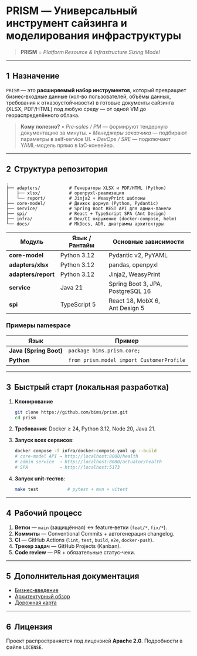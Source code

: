 # **PRISM** — Универсальный инструмент сайзинга и моделирования инфраструктуры

> **PRISM** = *Platform Resource & Infrastructure Sizing Model*

---

## 1  Назначение

`PRISM` — это **расширяемый набор инструментов**, который превращает бизнес‑входные данные (кол‑во пользователей, объёмы данных, требования к отказоустойчивости) в готовые документы сайзинга (XLSX, PDF/HTML) под любую среду — от одной VM до геораспределённого облака.

> **Кому полезно?**
> • *Pre‑sales / PM* — формируют тендерную документацию за минуты.
> • *Менеджеры заказчика* — подбирают параметры в self‑service UI.
> • *DevOps / SRE* — подключают YAML‑модель прямо в IaC‑конвейер.

---

## 2  Структура репозитория

```
.
├── adapters/           # Генераторы XLSX и PDF/HTML (Python)
│   ├── xlsx/           # openpyxl‑реализация
│   └── report/         # Jinja2 + WeasyPrint шаблоны
├── core-model/         # Движок формул (Python, Pydantic)
├── service/            # Spring Boot REST API для админ‑панели
├── spi/                # React + TypeScript SPA (Ant Design)
├── infra/              # Dev/CI окружение (docker‑compose, helm)
└── docs/               # MkDocs, ADR, диаграммы архитектуры
```

| Модуль              | Язык / Рантайм | Основные зависимости              |
| ------------------- | -------------- | --------------------------------- |
| **core-model**      | Python 3.12    | Pydantic v2, PyYAML               |
| **adapters/xlsx**   | Python 3.12    | pandas, openpyxl                  |
| **adapters/report** | Python 3.12    | Jinja2, WeasyPrint                |
| **service**         | Java 21        | Spring Boot 3, JPA, PostgreSQL 16 |
| **spi**             | TypeScript 5   | React 18, MobX 6, Ant Design 5    |

### Примеры namespace

| Язык                   | Пример                                    |
| ---------------------- | ----------------------------------------- |
| **Java (Spring Boot)** | `package bims.prism.core;`                |
| **Python**             | `from prism.model import CustomerProfile` |

---

## 3  Быстрый старт (локальная разработка)

1. **Клонирование**

   ```bash
   git clone https://github.com/bims/prism.git
   cd prism
   ```
2. **Требования**: Docker ≥ 24, Python 3.12, Node 20, Java 21.
3. **Запуск всех сервисов**:

   ```bash
   docker compose -f infra/docker-compose.yaml up --build
   # core-model API → http://localhost:8000/health
   # admin service  → http://localhost:8080/actuator/health
   # SPA            → http://localhost:5173
   ```
4. **Запуск unit‑тестов**:

   ```bash
   make test           # pytest + mvn + vitest
   ```

---

## 4  Рабочий процесс

1. **Ветки** — `main` (защищённая) ↔ feature‑ветки (`feat/*`, `fix/*`).
2. **Коммиты** — Conventional Commits + автогенерация changelog.
3. **CI** — GitHub Actions (`lint`, `test`, `build`, `e2e`, `docker-push`).
4. **Трекер задач** — GitHub Projects (Kanban).
5. **Code review** — PR + обязательные статус‑чеки.

---

## 5  Дополнительная документация

* [Бизнес‑введение](docs/business_intro.md)
* [Архитектурный обзор](docs/architecture_overview.md)
* [Дорожная карта](docs/roadmap.md)

---

## 6  Лицензия

Проект распространяется под лицензией **Apache 2.0**. Подробности в файле `LICENSE`.

